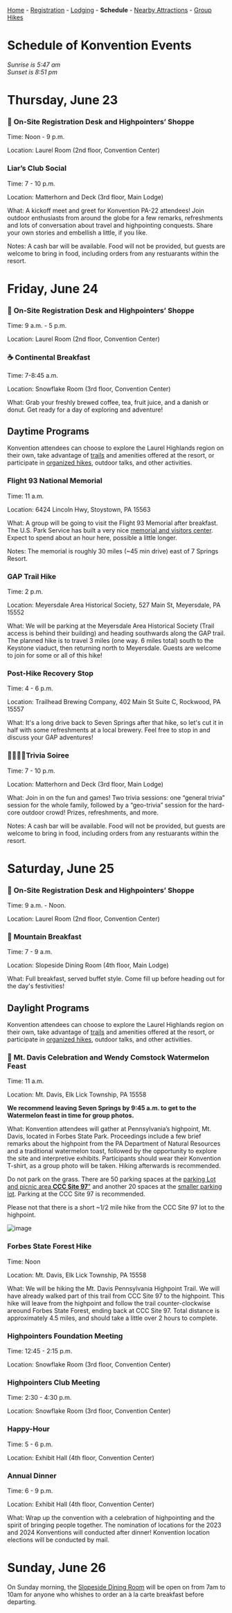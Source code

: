 [Home](index.md) - [Registration](registration.md) - [Lodging](lodging.md) - **Schedule** - [Nearby Attractions](nearby-attractions.md) - [Group Hikes](group-hikes.md) 

# Schedule of Konvention Events
_Sunrise is 5:47 am_<br/>
_Sunset is 8:51 pm_

# Thursday, June 23

### 📃 **On-Site Registration Desk and Highpointers’ Shoppe**

Time: Noon - 9 p.m.

Location: Laurel Room \(2nd floor, Convention Center\)

### **Liar’s Club Social**

Time: 7 - 10 p.m.

Location: Matterhorn and Deck \(3rd floor, Main Lodge)

What: A kickoff meet and greet for Konvention PA-22 attendees!  Join outdoor enthusiasts from around the globe for a few remarks, refreshments and lots of conversation about travel and highpointing conquests.  Share your own stories and embellish a little, if you like.

Notes: A cash bar will be available.  Food will not be provided, but guests are welcome to bring in food, including orders from any restuarants within the resort.

# Friday, June 24

### 📃 **On-Site Registration Desk and Highpointers’ Shoppe**

Time: 9 a.m. - 5 p.m.

Location: Laurel Room \(2nd floor, Convention Center\)

### ☕ **Continental Breakfast**

Time: 7-8:45 a.m.

Location: Snowflake Room \(3rd floor, Convention Center\)

What: Grab your freshly brewed coffee, tea, fruit juice, and a danish or donut. Get ready for a day of exploring and adventure!

## **Daytime Programs**

Konvention attendees can choose to explore the Laurel Highlands region on their own, take advantage of [trails](https://ogden-images-pagely.s3.amazonaws.com/www.7springs.com/images/2020/05/SummerTrailGuide_2020_pg1.pdf) and amenities offered at the resort, or participate in [organized hikes](group-hikes.md), outdoor talks, and other activities.

### **Flight 93 National Memorial**

Time: 11 a.m.

Location: 6424 Lincoln Hwy, Stoystown, PA 15563

What: A group will be going to visit the Flight 93 Memorial after breakfast.  The U.S. Park Service has built a very nice [memorial and visitors center](https://www.nps.gov/flni/index.htm). Expect to spend about an hour here, possible a little longer.

Notes: The memorial is roughly 30 miles (~45 min drive) east of 7 Springs Resort.

### **GAP Trail Hike**

Time: 2 p.m.

Location: Meyersdale Area Historical Society, 527 Main St, Meyersdale, PA 15552

What: We will be parking at the Meyersdale Area Historical Society (Trail access is behind their building) and heading southwards along the GAP trail. The planned hike is to travel 3 miles (one way. 6 miles total) south to the Keystone viaduct, then returning north to Meyersdale.  Guests are welcome to join for some or all of this hike!

### **Post-Hike Recovery Stop**

Time: 4 - 6 p.m.

Location: Trailhead Brewing Company, 402 Main St Suite C, Rockwood, PA 15557

What: It's a long drive back to Seven Springs after that hike, so let's cut it in half with some refreshments at a local brewery.  Feel free to stop in and discuss your GAP adventures!

### 🙋‍♀️🙋‍♂️**Trivia Soiree**

Time: 7 - 10 p.m.

Location: Matterhorn and Deck \(3rd floor, Main Lodge)

What: Join in on the fun and games! Two trivia sessions: one “general trivia” session for the whole family, followed by a “geo-trivia” session for the hard-core outdoor crowd! Prizes, refreshments, and more.

Notes: A cash bar will be available.  Food will not be provided, but guests are welcome to bring in food, including orders from any restuarants within the resort.

# Saturday, June 25

### 📃 **On-Site Registration Desk and Highpointers’ Shoppe**

Time: 9 a.m. - Noon.

Location: Laurel Room \(2nd floor, Convention Center\)

### 🥞 **Mountain Breakfast**

Time: 7 - 9 a.m.

Location: Slopeside Dining Room \(4th floor, Main Lodge\)

What: Full breakfast, served buffet style. Come fill up before heading out for the day's festivities!

## **Daylight Programs**

Konvention attendees can choose to explore the Laurel Highlands region on their own, take advantage of [trails](https://ogden-images-pagely.s3.amazonaws.com/www.7springs.com/images/2020/05/SummerTrailGuide_2020_pg1.pdf) and amenities offered at the resort, or participate in [organized hikes](group-hikes.md), outdoor talks, and other activities.

### 🍉 **Mt. Davis Celebration and Wendy Comstock Watermelon Feast**

Time: 11 a.m.

Location: Mt. Davis, Elk Lick Township, PA 15558

**We recommend leaving Seven Springs by 9:45 a.m. to get to the Watermelon feast in time for group photos.**

What: Konvention attendees will gather at Pennsylvania’s highpoint, Mt. Davis, located in Forbes State Park. Proceedings include a few brief remarks about the highpoint from the PA Department of Natural Resources and a traditional watermelon toast, followed by the opportunity to explore the site and interpretive exhibits.  Participants should wear their Konvention T-shirt, as a group photo will be taken. Hiking afterwards is recommended.

Do not park on the grass. There are 50 parking spaces at the [parking Lot and picnic area **CCC Site 97**"](https://goo.gl/maps/AeG4EXsmWeRRkCQh6) and another 20 spaces at the [smaller parking lot](https://goo.gl/maps/AeG4EXsmWeRRkCQh6). Parking at the CCC Site 97 is recommended.

Please not that there is a short ~1/2 mile hike from the CCC Site 97 lot to the highpoint.

![image](WelcomeToMtDavisPicnicAreaForbesStateForestBureauOfForestryDCNR.jpg)

### **Forbes State Forest Hike**

Time: Noon

Location: Mt. Davis, Elk Lick Township, PA 15558

What: We will be hiking the Mt. Davis Pennsylvania Highpoint Trail.  We will have already walked part of this trail from CCC Site 97 to the highpoint.  This hike will leave from the highpoint and follow the trail counter-clockwise areound Forbes State Forest, ending back at CCC Site 97. Total distance is approximately 4.5 miles, and should take a little over 2 hours to complete.

### **Highpointers Foundation Meeting**

Time: 12:45 - 2:15 p.m.

Location: Snowflake Room \(3rd floor, Convention Center\)

### **Highpointers Club Meeting**

Time: 2:30 - 4:30 p.m.

Location: Snowflake Room \(3rd floor, Convention Center\)

### **Happy-Hour**

Time: 5 - 6 p.m.

Location: Exhibit Hall \(4th floor, Convention Center\)

### **Annual Dinner**

Time: 6 - 9 p.m.

Location: Exhibit Hall \(4th floor, Convention Center\)

What: Wrap up the convention with a celebration of highpointing and the spirit of bringing people together.  The nomination of locations for the 2023 and 2024 Konventions will conducted after dinner! Konvention location elections will be conducted by mail.

# Sunday, June 26

On Sunday morning, the [Slopeside Dining Room](https://ogden_images.s3.amazonaws.com/www.7springs.com/images/2021/01/slopeside-breakfast-113020_web.pdf) will be open on from 7am to 10am for anyone who whishes to order an à la carte breakfast before departing.
